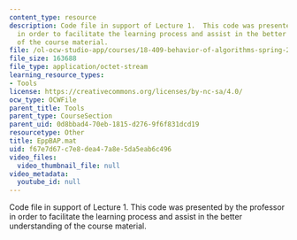 ```yaml
---
content_type: resource
description: Code file in support of Lecture 1.  This code was presented by the professor
  in order to facilitate the learning process and assist in the better understanding
  of the course material.
file: /ol-ocw-studio-app/courses/18-409-behavior-of-algorithms-spring-2002/f67e7d67c7e8dea47a8e5da5eab6c496_EppBAP.mat
file_size: 163688
file_type: application/octet-stream
learning_resource_types:
- Tools
license: https://creativecommons.org/licenses/by-nc-sa/4.0/
ocw_type: OCWFile
parent_title: Tools
parent_type: CourseSection
parent_uid: 0d8bbad4-70eb-1815-d276-9f6f831dcd19
resourcetype: Other
title: EppBAP.mat
uid: f67e7d67-c7e8-dea4-7a8e-5da5eab6c496
video_files:
  video_thumbnail_file: null
video_metadata:
  youtube_id: null
---
```

Code file in support of Lecture 1.  This code was presented by the professor in order to facilitate the learning process and assist in the better understanding of the course material.